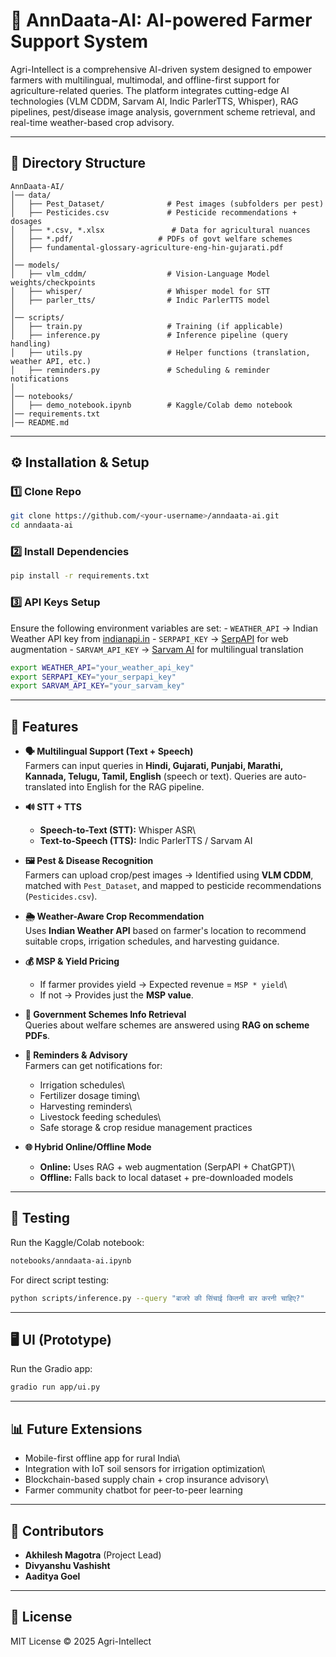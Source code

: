 # 🌾 AnnDaata-AI: AI-powered Farmer Support System

Agri-Intellect is a comprehensive AI-driven system designed to empower
farmers with multilingual, multimodal, and offline-first support for
agriculture-related queries. The platform integrates cutting-edge AI
technologies (VLM CDDM, Sarvam AI, Indic ParlerTTS, Whisper), RAG
pipelines, pest/disease image analysis, government scheme retrieval, and
real-time weather-based crop advisory.

------------------------------------------------------------------------

## 📂 Directory Structure

    AnnDaata-AI/
    │── data/
    │   ├── Pest_Dataset/              # Pest images (subfolders per pest)
    │   ├── Pesticides.csv             # Pesticide recommendations + dosages
    │   ├── *.csv, *.xlsx               # Data for agricultural nuances
    │   ├── *.pdf/                   # PDFs of govt welfare schemes
    │   ├── fundamental-glossary-agriculture-eng-hin-gujarati.pdf
    │
    │── models/
    │   ├── vlm_cddm/                  # Vision-Language Model weights/checkpoints
    │   ├── whisper/                   # Whisper model for STT
    │   ├── parler_tts/                # Indic ParlerTTS model
    │
    │── scripts/
    │   ├── train.py                   # Training (if applicable)
    │   ├── inference.py               # Inference pipeline (query handling)
    │   ├── utils.py                   # Helper functions (translation, weather API, etc.)
    │   ├── reminders.py               # Scheduling & reminder notifications
    │
    │── notebooks/
    │   ├── demo_notebook.ipynb        # Kaggle/Colab demo notebook
    │── requirements.txt
    │── README.md

------------------------------------------------------------------------

## ⚙️ Installation & Setup

### 1️⃣ Clone Repo

``` bash
git clone https://github.com/<your-username>/anndaata-ai.git
cd anndaata-ai
```

### 2️⃣ Install Dependencies

``` bash
pip install -r requirements.txt
```

### 3️⃣ API Keys Setup

Ensure the following environment variables are set: - `WEATHER_API` →
Indian Weather API key from
[indianapi.in](https://indianapi.in/weather-api) - `SERPAPI_KEY` →
[SerpAPI](https://serpapi.com/) for web augmentation - `SARVAM_API_KEY`
→ [Sarvam AI](https://sarvam.ai/) for multilingual translation

``` bash
export WEATHER_API="your_weather_api_key"
export SERPAPI_KEY="your_serpapi_key"
export SARVAM_API_KEY="your_sarvam_key"
```

------------------------------------------------------------------------

## 🚀 Features

-   **🗣 Multilingual Support (Text + Speech)**\
    Farmers can input queries in **Hindi, Gujarati, Punjabi, Marathi,
    Kannada, Telugu, Tamil, English** (speech or text). Queries are
    auto-translated into English for the RAG pipeline.

-   **🔊 STT + TTS**

    -   **Speech-to-Text (STT):** Whisper ASR\
    -   **Text-to-Speech (TTS):** Indic ParlerTTS / Sarvam AI

-   **🖼 Pest & Disease Recognition**\
    Farmers can upload crop/pest images → Identified using **VLM CDDM**,
    matched with `Pest_Dataset`, and mapped to pesticide recommendations
    (`Pesticides.csv`).

-   **🌦 Weather-Aware Crop Recommendation**\
    Uses **Indian Weather API** based on farmer's location to recommend
    suitable crops, irrigation schedules, and harvesting guidance.

-   **💰 MSP & Yield Pricing**

    -   If farmer provides yield → Expected revenue = `MSP * yield`\
    -   If not → Provides just the **MSP value**.

-   **📑 Government Schemes Info Retrieval**\
    Queries about welfare schemes are answered using **RAG on scheme
    PDFs**.

-   **🔔 Reminders & Advisory**\
    Farmers can get notifications for:

    -   Irrigation schedules\
    -   Fertilizer dosage timing\
    -   Harvesting reminders\
    -   Livestock feeding schedules\
    -   Safe storage & crop residue management practices

-   **🌐 Hybrid Online/Offline Mode**

    -   **Online:** Uses RAG + web augmentation (SerpAPI + ChatGPT)\
    -   **Offline:** Falls back to local dataset + pre-downloaded models

------------------------------------------------------------------------

## 🧪 Testing

Run the Kaggle/Colab notebook:

``` bash
notebooks/anndaata-ai.ipynb
```

For direct script testing:

``` bash
python scripts/inference.py --query "बाजरे की सिंचाई कितनी बार करनी चाहिए?"
```

------------------------------------------------------------------------

## 🖥️ UI (Prototype)

Run the Gradio app:

``` bash
gradio run app/ui.py
```

------------------------------------------------------------------------

## 📊 Future Extensions

-   Mobile-first offline app for rural India\
-   Integration with IoT soil sensors for irrigation optimization\
-   Blockchain-based supply chain + crop insurance advisory\
-   Farmer community chatbot for peer-to-peer learning

------------------------------------------------------------------------

## 🤝 Contributors

-   **Akhilesh Magotra** (Project Lead)
-   **Divyanshu Vashisht**
-   **Aaditya Goel**

------------------------------------------------------------------------

## 📜 License

MIT License © 2025 Agri-Intellect
